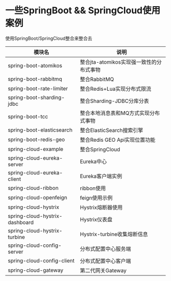 # 一些SpringBoot && SpringCloud使用案例



使用SpringBoot/SpringCloud整合来整合去

| 模块名                    | 说明                                     |
| ------------------------- | ---------------------------------------- |
| spring-boot-atomikos      | 整合jta-atomikos实现强一致性的分布式事物 |
| spring-boot-rabbitmq      | 整合RabbitMQ                             |
| spring-boot-rate-limiter  | 整合Redis+Lua实现分布式限流              |
| spring-boot-sharding-jdbc | 整合Sharding-JDBC分库分表                |
| spring-boot-tcc           | 整合本地消息表和MQ方式实现分布式事物     |
| spring-boot-elasticsearch  | 整合ElasticSearch搜索引擎     |
| spring-boot-redis-geo  | 整合Redis GEO Api实现位置功能     |
| spring-cloud-example       | 整合SpringCloud     |
| spring-cloud-eureka-server| Eureka中心     |
| spring-cloud-eureka-client| Eureka客户端实例     |
| spring-cloud-ribbon       | ribbon使用     |
| spring-cloud-openfeign    | feign使用示例     |
| spring-cloud-hystrix      | Hystrix熔断器使用     |
| spring-cloud-hystrix-dashboard      | Hystrix仪表盘     |
| spring-cloud-hystrix-turbine      | Hystrix-turbine收集熔断信息     |
| spring-cloud-config-server      | 分布式配置中心服务端     |
| spring-cloud-config-client      | 分布式配置中心客户端     |
| spring-cloud-gateway      | 第二代网关Gateway     |


